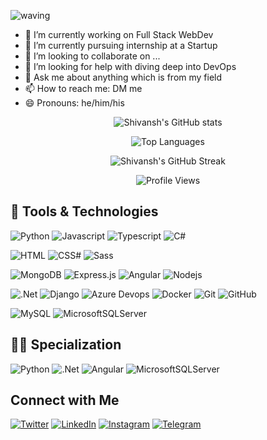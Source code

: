 ![waving](https://capsule-render.vercel.app/api?type=waving&height=200&text=Shivansh%20Mittal%20&fontAlignY=40&color=gradient)

<!--
**Shivansh-Mittal/Shivansh-Mittal** is a ✨ _special_ ✨ repository because its `README.md` (this file) appears on your GitHub profile.

Here are some ideas to get you started:
-->

- 🔭 I’m currently working on Full Stack WebDev
- 🌱 I’m currently pursuing internship at a Startup 
- 👯 I’m looking to collaborate on ...
- 🤔 I’m looking for help with diving deep into DevOps
- 💬 Ask me about anything which is from my field 
- 📫 How to reach me: DM me
- 😄 Pronouns: he/him/his

<div align="center">

![Shivansh's GitHub stats](https://github-readme-stats.vercel.app/api?username=Shivansh-Mittal&show_icons=true&theme=nightowl)

![Top Languages](https://github-readme-stats-john-fotis.vercel.app/api/top-langs/?username=Shivansh-Mittal&layout=compact&theme=cobalt&langs_count=10)

![Shivansh's GitHub Streak](http://github-readme-streak-stats.herokuapp.com?user=Shivansh-Mittal&theme=nightowl&date_format=j%20M%5B%20Y%5D)

![Profile Views](https://komarev.com/ghpvc/?username=Shivansh-Mittal&color=c792ea&style=plastic&label=PROFILE+VIEWS)

</div>

## 🚀 Tools & Technologies

![Python](https://img.shields.io/badge/Python-3776AB?style=for-the-badge&logo=python&logoColor=white)
![Javascript](https://img.shields.io/badge/JavaScript-F7DF1E?style=for-the-badge&logo=javascript&logoColor=black)
![Typescript](https://img.shields.io/badge/TypeScript-007ACC?style=for-the-badge&logo=typescript&logoColor=white)
![C#](<https://img.shields.io/badge/C%23-239120?style=for-the-badge&logo=c-sharp&logoColor=white>)

![HTML](https://img.shields.io/badge/HTML5-E34F26?style=for-the-badge&logo=html5&logoColor=white)
![CSS#](https://img.shields.io/badge/CSS3-1572B6?style=for-the-badge&logo=css3&logoColor=white)
![Sass](https://img.shields.io/badge/Sass-CC6699?style=for-the-badge&logo=sass&logoColor=white)

![MongoDB](https://img.shields.io/badge/MongoDB-4EA94B?style=for-the-badge&logo=mongodb&logoColor=white)
![Express.js](https://img.shields.io/badge/express.js-%23404d59.svg?style=for-the-badge&logo=express&logoColor=%2361DAFB)
![Angular](<https://img.shields.io/badge/Angular-DD0031?style=for-the-badge&logo=angular&logoColor=white>)
![Nodejs](https://img.shields.io/badge/Node.js-43853D?style=for-the-badge&logo=node.js&logoColor=white)

![.Net](https://img.shields.io/badge/.NET-5C2D91?style=for-the-badge&logo=.net&logoColor=white)
![Django](https://img.shields.io/badge/Django-092E20?style=for-the-badge&logo=django&logoColor=white)
![Azure Devops](https://img.shields.io/badge/Azure_DevOps-0078D7?style=for-the-badge&logo=azure-devops&logoColor=white)
![Docker](https://img.shields.io/badge/docker-%230db7ed.svg?style=for-the-badge&logo=docker&logoColor=white)
![Git](https://img.shields.io/badge/git-%23F05033.svg?style=for-the-badge&logo=git&logoColor=white)
![GitHub](https://img.shields.io/badge/GitHub-100000?style=for-the-badge&logo=github&logoColor=white)

![MySQL](<https://img.shields.io/badge/MySQL-00000F?style=for-the-badge&logo=mysql&logoColor=white>)
![MicrosoftSQLServer](https://img.shields.io/badge/Microsoft%20SQL%20Sever-CC2927?style=for-the-badge&logo=microsoft%20sql%20server&logoColor=white)

## 🕵️‍♂️ Specialization

![Python](https://img.shields.io/badge/Python-3776AB?style=for-the-badge&logo=python&logoColor=white)
![.Net](https://img.shields.io/badge/.NET-5C2D91?style=for-the-badge&logo=.net&logoColor=white)
![Angular](<https://img.shields.io/badge/Angular-DD0031?style=for-the-badge&logo=angular&logoColor=white>)
![MicrosoftSQLServer](https://img.shields.io/badge/Microsoft%20SQL%20Sever-CC2927?style=for-the-badge&logo=microsoft%20sql%20server&logoColor=white)

## Connect with Me 

[![Twitter][1.2]][1] [![LinkedIn][2.2]][2] [![Instagram][3.2]][3] [![Telegram][4.2]][4]

[1.2]: https://s4.uupload.ir/files/twitter_prkb.png
[2.2]: https://s4.uupload.ir/files/linkedin_amwn.png
[3.2]: https://s4.uupload.ir/files/instagram_6djz.png
[4.2]: https://s4.uupload.ir/files/telegram_q47u.png

[1]: https://twitter.com/M_Shivansh_20
[2]: https://www.linkedin.com/in/shivansh-mittal-2ab3b41a5/
[3]: https://www.instagram.com/the_shivansh_mittal/
[4]: https://telegram.me/the_Shivansh_Mittal

